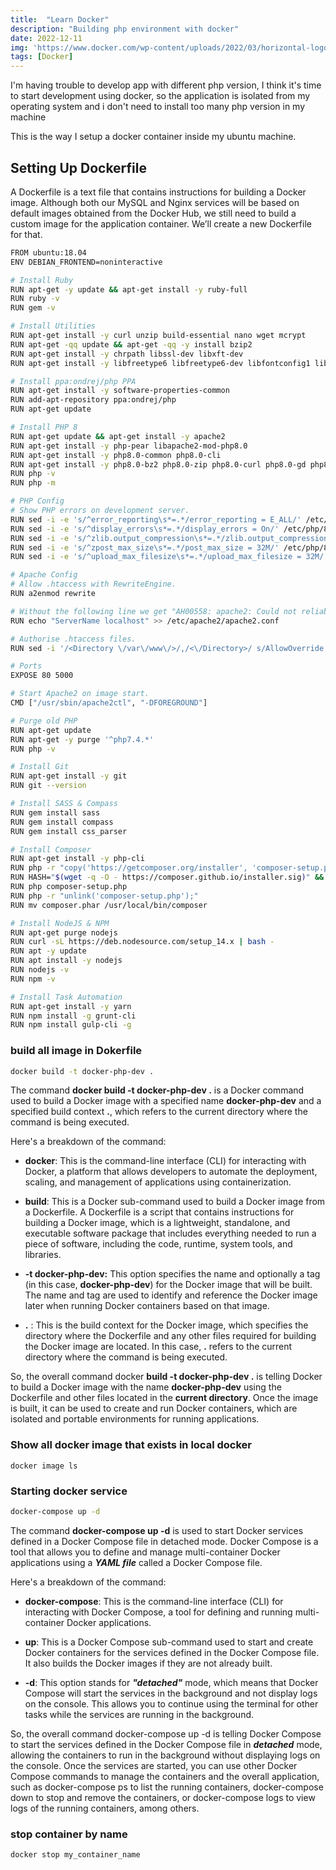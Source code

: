 ```yaml
---
title:  "Learn Docker"
description: "Building php environment with docker"
date: 2022-12-11
img: 'https://www.docker.com/wp-content/uploads/2022/03/horizontal-logo-monochromatic-white.png'
tags: [Docker]
---
```


I'm having trouble to develop app with different php version, I think it's time to start development using docker, so the application is isolated from my operating system and i don't need to install too many php version in my machine

This is the way I setup a docker container inside my ubuntu machine.

## Setting Up Dockerfile

A Dockerfile is a text file that contains instructions for building a Docker image. Although both our MySQL and Nginx services will be based on default images obtained from the Docker Hub, we still need to build a custom image for the application container. We’ll create a new Dockerfile for that.

```bash
FROM ubuntu:18.04
ENV DEBIAN_FRONTEND=noninteractive

# Install Ruby
RUN apt-get -y update && apt-get install -y ruby-full
RUN ruby -v
RUN gem -v

# Install Utilities
RUN apt-get install -y curl unzip build-essential nano wget mcrypt
RUN apt-get -qq update && apt-get -qq -y install bzip2
RUN apt-get install -y chrpath libssl-dev libxft-dev
RUN apt-get install -y libfreetype6 libfreetype6-dev libfontconfig1 libfontconfig1-dev

# Install ppa:ondrej/php PPA
RUN apt-get install -y software-properties-common
RUN add-apt-repository ppa:ondrej/php
RUN apt-get update

# Install PHP 8
RUN apt-get update && apt-get install -y apache2
RUN apt-get install -y php-pear libapache2-mod-php8.0
RUN apt-get install -y php8.0-common php8.0-cli
RUN apt-get install -y php8.0-bz2 php8.0-zip php8.0-curl php8.0-gd php8.0-mysql php8.0-xml php8.0-dev php8.0-sqlite php8.0-mbstring php8.0-bcmath
RUN php -v
RUN php -m

# PHP Config
# Show PHP errors on development server.
RUN sed -i -e 's/^error_reporting\s*=.*/error_reporting = E_ALL/' /etc/php/8.0/apache2/php.ini
RUN sed -i -e 's/^display_errors\s*=.*/display_errors = On/' /etc/php/8.0/apache2/php.ini
RUN sed -i -e 's/^zlib.output_compression\s*=.*/zlib.output_compression = Off/' /etc/php/8.0/apache2/php.ini
RUN sed -i -e 's/^zpost_max_size\s*=.*/post_max_size = 32M/' /etc/php/8.0/apache2/php.ini
RUN sed -i -e 's/^upload_max_filesize\s*=.*/upload_max_filesize = 32M/' /etc/php/8.0/apache2/php.ini

# Apache Config
# Allow .htaccess with RewriteEngine.
RUN a2enmod rewrite

# Without the following line we get "AH00558: apache2: Could not reliably determine the server's fully qualified domain name".
RUN echo "ServerName localhost" >> /etc/apache2/apache2.conf

# Authorise .htaccess files.
RUN sed -i '/<Directory \/var\/www\/>/,/<\/Directory>/ s/AllowOverride None/AllowOverride All/' /etc/apache2/apache2.conf

# Ports
EXPOSE 80 5000

# Start Apache2 on image start.
CMD ["/usr/sbin/apache2ctl", "-DFOREGROUND"]

# Purge old PHP
RUN apt-get update
RUN apt-get -y purge '^php7.4.*'
RUN php -v

# Install Git
RUN apt-get install -y git
RUN git --version

# Install SASS & Compass
RUN gem install sass
RUN gem install compass
RUN gem install css_parser

# Install Composer
RUN apt-get install -y php-cli
RUN php -r "copy('https://getcomposer.org/installer', 'composer-setup.php');"
RUN HASH="$(wget -q -O - https://composer.github.io/installer.sig)" && php -r "if (hash_file('SHA384', 'composer-setup.php') === '$HASH') { echo 'Installer verified'; } else { echo 'Installer corrupt'; unlink('composer-setup.php'); } echo PHP_EOL;"
RUN php composer-setup.php
RUN php -r "unlink('composer-setup.php');"
RUN mv composer.phar /usr/local/bin/composer

# Install NodeJS & NPM
RUN apt-get purge nodejs
RUN curl -sL https://deb.nodesource.com/setup_14.x | bash -
RUN apt -y update
RUN apt install -y nodejs
RUN nodejs -v
RUN npm -v

# Install Task Automation
RUN apt-get install -y yarn
RUN npm install -g grunt-cli
RUN npm install gulp-cli -g
```

### build all image in **Dokerfile**
```bash
docker build -t docker-php-dev .
```

The command **docker build -t docker-php-dev .** is a Docker command used to build a Docker image with a specified name **docker-php-dev** and a specified build context **.**, which refers to the current directory where the command is being executed.

Here's a breakdown of the command:
- **docker**: This is the command-line interface (CLI) for interacting with Docker, a platform that allows developers to automate the deployment, scaling, and management of applications using containerization.

- **build**: This is a Docker sub-command used to build a Docker image from a Dockerfile. A Dockerfile is a script that contains instructions for building a Docker image, which is a lightweight, standalone, and executable software package that includes everything needed to run a piece of software, including the code, runtime, system tools, and libraries.

- **-t docker-php-dev:** This option specifies the name and optionally a tag (in this case, **docker-php-dev**) for the Docker image that will be built. The name and tag are used to identify and reference the Docker image later when running Docker containers based on that image.

- **.** : This is the build context for the Docker image, which specifies the directory where the Dockerfile and any other files required for building the Docker image are located. In this case, **.** refers to the current directory where the command is being executed.

So, the overall command docker **build -t docker-php-dev .** is telling Docker to build a Docker image with the name **docker-php-dev** using the Dockerfile and other files located in the **current directory**. Once the image is built, it can be used to create and run Docker containers, which are isolated and portable environments for running applications.

### Show all docker image that exists in local docker
```
docker image ls
```

### Starting docker service
```bash
docker-compose up -d
```
The command **docker-compose up -d** is used to start Docker services defined in a Docker Compose file in detached mode. Docker Compose is a tool that allows you to define and manage multi-container Docker applications using a ___YAML file___ called a Docker Compose file.

Here's a breakdown of the command:

- **docker-compose**: This is the command-line interface (CLI) for interacting with Docker Compose, a tool for defining and running multi-container Docker applications.

- **up**: This is a Docker Compose sub-command used to start and create Docker containers for the services defined in the Docker Compose file. It also builds the Docker images if they are not already built.

- **-d**: This option stands for ___"detached"___ mode, which means that Docker Compose will start the services in the background and not display logs on the console. This allows you to continue using the terminal for other tasks while the services are running in the background.

So, the overall command docker-compose up -d is telling Docker Compose to start the services defined in the Docker Compose file in ___detached___ mode, allowing the containers to run in the background without displaying logs on the console. Once the services are started, you can use other Docker Compose commands to manage the containers and the overall application, such as docker-compose ps to list the running containers, docker-compose down to stop and remove the containers, or docker-compose logs to view logs of the running containers, among others.

### stop container by name
```bash
docker stop my_container_name
```

